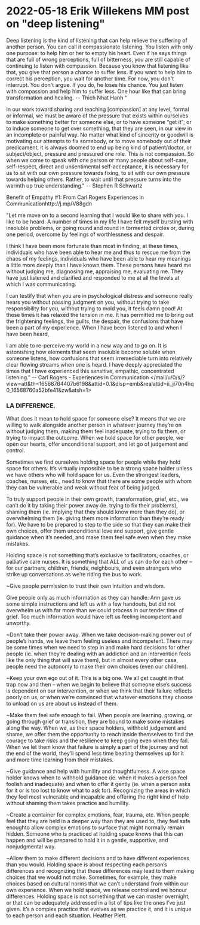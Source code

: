 # 2022-05-18 Erik Willekens MM post on "deep listening"


Deep listening is the kind of listening that can help relieve the suffering of another person. You can call it compassionate listening. You listen with only one purpose: to help him or her to empty his heart. Even if he says things that are full of wrong perceptions, full of bitterness, you are still capable of continuing to listen with compassion. Because you know that listening like that, you give that person a chance to suffer less. If you want to help him to correct his perception, you wait for another time. For now, you don't interrupt. You don't argue. If you do, he loses his chance. You just listen with compassion and help him to suffer less. One hour like that can bring transformation and healing. -- Thich Nhat Hanh “

In our work toward sharing and teaching [compassion] at any level, formal or informal, we must be aware of the pressure that exists within ourselves to make something better for someone else, or to have someone “get it”; or to induce someone to get over something, that they are seen, in our view in an incomplete or painful way. No matter what kind of sincerity or goodwill is motivating our attempts to fix somebody, or to move somebody out of their predicament, it is always doomed to end up being kind of patient/doctor, or subject/object, pressure and pressured one role. This is not compassion. So when we come to speak with one person or many people about self-care, self-respect, direct and unsentimental self-acceptance, it is necessary for us to sit with our own pressure towards fixing, to sit with our own pressure towards helping others. Rather, to wait until that pressure turns into the warmth up true understanding." -- Stephen R Schwartz

Benefit of Empathy #1: From Carl Rogers Experiences in Communicationhttp://j.mp/V88gdn

"Let me move on to a second learning that I would like to share with you. I like to be heard. A number of times in my life I have felt myself bursting with insoluble problems, or going round and round in tormented circles or, during one period, overcome by feelings of worthlessness and despair.

I think I have been more fortunate than most in finding, at these times, individuals who have been able to hear me and thus to rescue me from the chaos of my feelings, individuals who have been able to hear my meanings a little more deeply than I have known them. These persons have heard me without judging me, diagnosing me, appraising me, evaluating me. They have just listened and clarified and responded to me at all the levels at which I was communicating. 

I can testify that when you are in psychological distress and someone really hears you without passing judgment on you, without trying to take responsibility for you, without trying to mold you, it feels damn good! At these times it has relaxed the tension in me. It has permitted me to bring out the frightening feelings, the guilts, the despair, the confusions that have been a part of my experience. When I have been listened to and when I have been heard,

I am able to re-perceive my world in a new way and to go on. It is astonishing how elements that seem insoluble become soluble when someone listens, how confusions that seem irremediable turn into relatively clear flowing streams when one is heard. I have deeply appreciated the times that I have experienced this sensitive, empathic, concentrated listening." -- Carl Rogers - Experiences in Communication
</mail/u/0/s/?view=att&th=16568764407b6198&attid=0.1&disp=emb&realattid=ii_jl70n4hq0_16568760a52bfe41&zw&atsh=1>

### LA DIFFERENCE.

What does it mean to hold space for someone else? It means that we are willing to walk alongside another person in whatever journey they’re on without judging them, making them feel inadequate, trying to fix them, or trying to impact the outcome. When we hold space for other people, we open our hearts, offer unconditional support, and let go of judgement and control.

Sometimes we find ourselves holding space for people while they hold space for others. It’s virtually impossible to be a strong space holder unless we have others who will hold space for us. Even the strongest leaders, coaches, nurses, etc., need to know that there are some people with whom they can be vulnerable and weak without fear of being judged.

To truly support people in their own growth, transformation, grief, etc., we can’t do it by taking their power away (ie. trying to fix their problems), shaming them (ie. implying that they should know more than they do), or overwhelming them (ie. giving them more information than they’re ready for). We have to be prepared to step to the side so that they can make their own choices, offer them unconditional love and support, give gentle guidance when it’s needed, and make them feel safe even when they make mistakes.

Holding space is not something that’s exclusive to facilitators, coaches, or palliative care nurses. It is something that ALL of us can do for each other – for our partners, children, friends, neighbours, and even strangers who strike up conversations as we’re riding the bus to work.

~Give people permission to trust their own intuition and wisdom. 

Give people only as much information as they can handle. Ann gave us some simple instructions and left us with a few handouts, but did not overwhelm us with far more than we could process in our tender time of grief. Too much information would have left us feeling incompetent and unworthy.

~Don’t take their power away. When we take decision-making power out of people’s hands, we leave them feeling useless and incompetent. There may be some times when we need to step in and make hard decisions for other people (ie. when they’re dealing with an addiction and an intervention feels like the only thing that will save them), but in almost every other case, people need the autonomy to make their own choices (even our children).

~Keep your own ego out of it. This is a big one. We all get caught in that trap now and then – when we begin to believe that someone else’s success is dependent on our intervention, or when we think that their failure reflects poorly on us, or when we’re convinced that whatever emotions they choose to unload on us are about us instead of them.

~Make them feel safe enough to fail. When people are learning, growing, or going through grief or transition, they are bound to make some mistakes along the way. When we, as their space holders, withhold judgement and shame, we offer them the opportunity to reach inside themselves to find the courage to take risks and the resilience to keep going even when they fail. When we let them know that failure is simply a part of the journey and not the end of the world, they’ll spend less time beating themselves up for it and more time learning from their mistakes.

~Give guidance and help with humility and thoughtfulness. A wise space holder knows when to withhold guidance (ie. when it makes a person feel foolish and inadequate) and when to offer it gently (ie. when a person asks for it or is too lost to know what to ask for). Recognizing the areas in which they feel most vulnerable and incapable and offering the right kind of help without shaming them takes practice and humility.

~Create a container for complex emotions, fear, trauma, etc. When people feel that they are held in a deeper way than they are used to, they feel safe enoughto allow complex emotions to surface that might normally remain hidden. Someone who is practiced at holding space knows that this can happen and will be prepared to hold it in a gentle, supportive, and nonjudgmental way.

~Allow them to make different decisions and to have different experiences than you would. Holding space is about respecting each person’s differences and recognizing that those differences may lead to them making choices that we would not make. Sometimes, for example, they make choices based on cultural norms that we can’t understand from within our own experience. When we hold space, we release control and we honour differences. Holding space is not something that we can master overnight, or that can be adequately addressed in a list of tips like the ones I’ve just given. It’s a complex practice that evolves as we practice it, and it is unique to each person and each situation.
Heather Plett.
